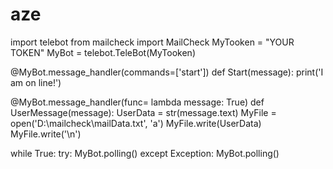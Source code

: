# aze
import telebot
from mailcheck import MailCheck
MyTooken = "YOUR TOKEN"
MyBot = telebot.TeleBot(MyTooken)


@MyBot.message_handler(commands=['start'])
def Start(message):
    print('I am on line!')

@MyBot.message_handler(func= lambda message: True)
def UserMessage(message):
    UserData = str(message.text)
    MyFile = open('D:\mailcheck\mailData.txt', 'a')
    MyFile.write(UserData)
    MyFile.write('\n')

while True:
    try:
        MyBot.polling()
    except Exception:
        MyBot.polling()
